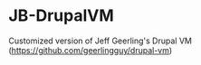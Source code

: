 # JB-DrupalVM
Customized version of Jeff Geerling's Drupal VM (https://github.com/geerlingguy/drupal-vm)
